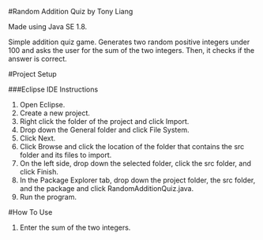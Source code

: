 #Random Addition Quiz by Tony Liang

Made using Java SE 1.8.

Simple addition quiz game. Generates two random positive integers under 100 and asks the user for the sum of the two integers. Then, it checks if the answer is correct.

#Project Setup

###Eclipse IDE Instructions
1. Open Eclipse.
2. Create a new project.
3. Right click the folder of the project and click Import.
4. Drop down the General folder and click File System.
5. Click Next.
6. Click Browse and click the location of the folder that contains the src folder and its files to import.
7. On the left side, drop down the selected folder, click the src folder, and click Finish.
8. In the Package Explorer tab, drop down the project folder, the src folder, and the package and click RandomAdditionQuiz.java.
9. Run the program.

#How To Use
1. Enter the sum of the two integers.